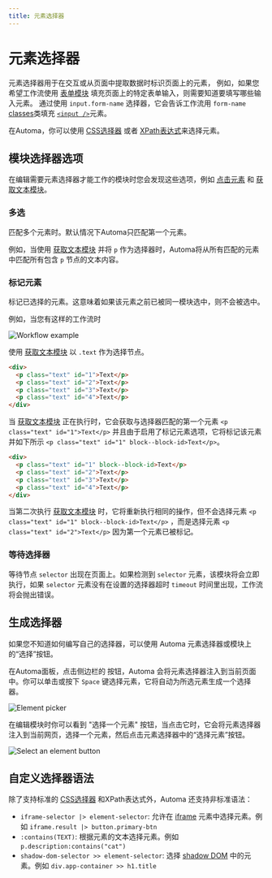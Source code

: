 ```yaml
---
title: 元素选择器
---
```


# 元素选择器

元素选择器用于在交互或从页面中提取数据时标识页面上的元素，
例如，如果您希望工作流使用 [表单模块](../blocks/forms.md) 填充页面上的特定表单输入，则需要知道要填写哪些输入元素。 通过使用 `input.form-name` 选择器，它会告诉工作流用 `form-name` [classes](https://developer.mozilla.org/en-US/docs/Web/HTML/Global_attributes/class)类填充 [`<input />`](https://developer.mozilla.org/en-US/docs/Web/HTML/Element/input)元素。

在Automa，你可以使用 [CSS选择器](https://developer.mozilla.org/en-US/docs/Learn/CSS/Building_blocks/Selectors) 或者 [XPath表达式](https://www.w3schools.com/xml/xpath_syntax.asp)来选择元素。

## 模块选择器选项
在编辑需要元素选择器才能工作的模块时您会发现这些选项，例如 [点击元素](../blocks/event-click.md) 和 [获取文本模块](../blocks/get-text.md)。

### 多选
匹配多个元素时。默认情况下Automa只匹配第一个元素。

例如，当使用 [获取文本模块](/blocks/get-text.md) 并将 `p` 作为选择器时，Automa将从所有匹配的元素中匹配所有包含 `p` 节点的文本内容。

### 标记元素
标记已选择的元素。这意味着如果该元素之前已被同一模块选中，则不会被选中。

例如，当您有这样的工作流时

![Workflow example](/images/workflow/B2cPsIplxO_m06lfr.png)

使用 [获取文本模块](/blocks/get-text.md) 以 `.text` 作为选择节点。

```html
<div>
  <p class="text" id="1">Text</p>
  <p class="text" id="2">Text</p>
  <p class="text" id="3">Text</p>
  <p class="text" id="4">Text</p>
</div>
```
当 [获取文本模块](/blocks/get-text.md) 正在执行时，它会获取与选择器匹配的第一个元素 `<p class="text" id="1">Text</p>` 并且由于启用了标记元素选项，它将标记该元素并如下所示 `<p class="text" id="1" block--block-id>Text</p>`。

```html
<div>
  <p class="text" id="1" block--block-id>Text</p>
  <p class="text" id="2">Text</p>
  <p class="text" id="3">Text</p>
  <p class="text" id="4">Text</p>
</div>
```
当第二次执行 [获取文本模块](/blocks/get-text.md) 时，它将重新执行相同的操作，但不会选择元素 `<p class="text" id="1" block--block-id>Text</p>` ，而是选择元素 `<p class="text" id="2">Text</p>` 因为第一个元素已被标记。

### 等待选择器
等待节点 `selector` 出现在页面上。如果检测到 `selector` 元素，该模块将会立即执行，如果 `selector` 元素没有在设置的选择器超时 `timeout` 时间里出现，工作流将会抛出错误。

## 生成选择器
如果您不知道如何编写自己的选择器，可以使用 Automa 元素选择器或模块上的“选择”按钮。

在Automa面板，点击侧边栏的 <v-remixicon name="riFocus3Line" /> 按钮，Automa 会将元素选择器注入到当前页面中。你可以单击或按下 `Space` 键选择元素，它将自动为所选元素生成一个选择器。

![Element picker](/images/workflow/chrome_Kd5yzW80tf_sq2oxp.png)

在编辑模块时你可以看到 "选择一个元素" 按钮，当点击它时，它会将元素选择器注入到当前网页，选择一个元素，然后点击元素选择器中的“选择元素”按钮。

![Select an element button](/images/workflow/chrome_xQ16a4tU8v_etyuxh.png)

## 自定义选择器语法
除了支持标准的 [CSS选择器](https://www.w3.org/TR/selectors-4/) 和XPath表达式外，Automa 还支持非标准语法：
- `iframe-selector |> element-selector`: 允许在 [iframe](https://developer.mozilla.org/en-US/docs/Web/HTML/Element/iframe) 元素中选择元素。例如 `iframe.result |> button.primary-btn`
- `:contains(TEXT)`: 根据元素的文本选择元素。例如 `p.description:contains("cat")`
- `shadow-dom-selector >> element-selector`: 选择 [shadow DOM](https://web.dev/shadowdom-v1/) 中的元素。例如 `div.app-container >> h1.title`
